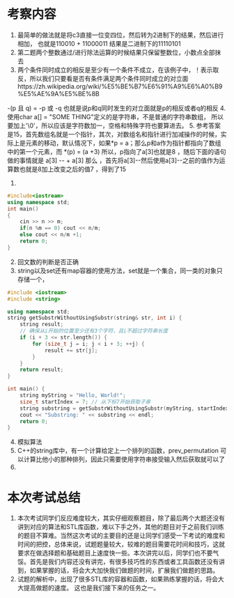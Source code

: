 # 考察内容
1. 最简单的做法就是将c3直接一位变四位，然后转为2进制下的结果，然后进行相加， 也就是110010 + 11000011 结果是二进制下的11110101
2. 第二题两个整数通过/进行除法运算的时候结果只保留整数位，小数点全部抹去
3. 两个条件同时成立的相反是至少有一个条件不成立，在该例子中，！表示取反，所以我们只要看是否有条件满足两个条件同时成立的对立面https://zh.wikipedia.org/wiki/%E5%BE%B7%E6%91%A9%E6%A0%B9%E5%AE%9A%E5%BE%8B

-(p 且 q) = -p 或 -q 也就是说p和q同时发生的对立面就是p的相反或者q的相反 
4. 使用char a[] = "SOME THING"定义的是字符串，不是普通的字符串数组， 所以要加上'\0'，所以应该是字符数加一，空格和特殊字符也要算进去。
5. 参考答案是15，首先数组名就是一个指针，其次，对数组名和指针进行加减操作的时候，实际上是元素的移动，默认情况下，如果*p = a；那么p和a作为指针都指向了数组中的第一个元素，而 *(p) = (a +3) 所以，p指向了a[3]也就是8 ，随后下面的语句做的事情就是 a[3] -- + a[3] 那么 ，首先将a[3]--然后使用a[3]--之前的值作为运算数也就是8加上改变之后的值7 ，得到了15

1. 
```cpp
#include<iostream>
using namespace std;
int main()
{
    cin >> n >> m;
    if(n %m == 0) cout << n/m;
    else cout << n/m +1;
    return 0;
}

```
2. 回文数的判断是否正确
3. string以及set还有map容器的使用方法，set就是一个集合，同一类的对象只存储一个，
```cpp
#include <iostream>
#include <string>

using namespace std;
string getSubstrWithoutUsingSubstr(string& str, int i) {
    string result;
    // 确保从i开始的位置至少还有3个字符，且i不超过字符串长度
    if (i + 3 <= str.length()) {
        for (size_t j = i; j < i + 3; ++j) {
            result += str[j];
        }
    }
    return result;
}

int main() {
    string myString = "Hello, World!";
    size_t startIndex = 7; // 从下标7开始获取子串
    string substring = getSubstrWithoutUsingSubstr(myString, startIndex);
    cout << "Substring: " << substring << endl;
    return 0;
}
```
4. 模拟算法
5. C++的string库中，有一个计算给定上一个排列的函数，prev_permutation 可以计算比他小的那种排列，因此只需要使用字符串接受输入然后获取就可以了
6. 



# 本次考试总结
1. 本次考试同学们反应难度较大，其实仔细观察题目，除了最后两个大题还没有讲到对应的算法和STL库函数，难以下手之外，其他的题目对于之前我们训练的题目不算难。当然这次考试的主要目的还是让同学们感受一下考试的难度和时间的把控，总体来说，试题题量较大，较难的题目需要花时间和技巧，这就要求在做选择题和基础题目上速度快一些。本次讲完以后，同学们也不要气馁。首先是我们内容还没有讲完，有很多技巧性的东西或者工具函数还没有讲到，如果掌握的话，将会大大加快我们做题的时间，扩展我们做题的思路。
2. 试题的解析中，出现了很多STL库的容器和函数，如果熟练掌握的话，将会大大提高做题的速度。 这也是我们接下来的任务之一。
